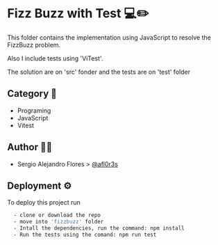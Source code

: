 
# Fizz Buzz with Test 💻✏️ 

This folder contains the implementation using JavaScript to resolve the FizzBuzz problem.

Also I include tests using 'ViTest'.

The solution are on 'src' fonder and the tests are on 'test' folder


## Category 💽

* Programing
* JavaScript
* Vitest


## Author 🧑🏻

- Sergio Alejandro Flores > [@afl0r3s](https://github.com/afl0r3s/)


## Deployment ⚙️

To deploy this project run

```bash
  - clone or download the repo
  - move into 'fizzbuzz' folder
  - Intall the dependencies, run the command: npm install
  - Run the tests using the comand: npm run test
```


